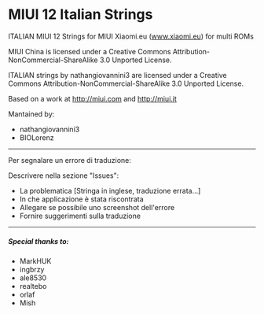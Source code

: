 # MIUI 12 Italian Strings 

ITALIAN MIUI 12 Strings for MIUI  Xiaomi.eu (www.xiaomi.eu) for multi ROMs

MIUI China is licensed under a Creative Commons Attribution-NonCommercial-ShareAlike 3.0 Unported License.

ITALIAN strings by nathangiovannini3  are licensed under a Creative Commons Attribution-NonCommercial-ShareAlike 3.0 Unported License.

Based on a work at http://miui.com and http://miui.it

Mantained by:
- nathangiovannini3
- BIOLorenz

_________________
Per segnalare un errore di traduzione:

Descrivere nella sezione "Issues":
- La problematica [Stringa in inglese, traduzione errata...]
- In che applicazione è stata riscontrata
- Allegare se possibile uno screenshot dell'errore
- Fornire suggerimenti sulla traduzione
_________________


##### Special thanks to:
- MarkHUK
- ingbrzy
- ale8530
- realtebo
- orlaf
- Mish
